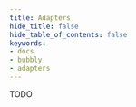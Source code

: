 ```yaml
---
title: Adapters
hide_title: false
hide_table_of_contents: false
keywords:
- docs
- bubbly
- adapters
---
```


TODO